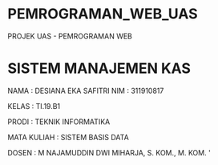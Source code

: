 # PEMROGRAMAN_WEB_UAS
PROJEK UAS - PEMROGRAMAN WEB

# SISTEM MANAJEMEN KAS

NAMA : DESIANA EKA SAFITRI 
NIM : 311910817

KELAS : TI.19.B1

PRODI : TEKNIK INFORMATIKA

MATA KULIAH : SISTEM BASIS DATA

DOSEN : M NAJAMUDDIN DWI MIHARJA, S. KOM., M. KOM. '
